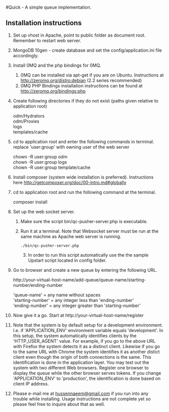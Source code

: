 #Quick - A simple queue implementation.

Installation instructions
-------------------------

1. Set up vhost in Apache, point to public folder as document root. Remember to restart web server.

2. MongoDB 10gen - create database and set the config/application.ini file accordingly.

3. Install 0MQ and the php bindings for 0MQ.
	1. 0MQ can be installed via apt-get if you are on Ubuntu. Instructions at http://zeromq.org/distro:debian (2.2 series recommended)
	2. 0MQ PHP Bindings installation instructions can be found at http://zeromq.org/bindings:php
    
4. Create following directories if they do not exist (paths given relative to application root)

    odm/Hydrators  
    odm/Proxies  
    logs  
    templates/cache  

5. cd to application root and enter the following commands in terminal. replace 'user:group' with owning user of the web server
    
    chown -R user:group odm  
    chown -R user:group logs  
    chown -R user:group template/cache  

6. Install composer (system wide installation is preferred). Instructions here http://getcomposer.org/doc/00-intro.md#globally
    
7. cd to application root and run the following command at the terminal.

    composer install  

8. Set up the web socket server.

	1. Make sure the script bin/qc-pusher-server.php is executable.  
	2. Run it at a terminal. Note that Websocket server must be run at the same machine as Apache web server is running.  

           ./bin/qc-pusher-server.php  

        3. In order to run this script automatically use the the sample Upstart script located in config folder.

9. Go to browser and create a new queue by entering the following URL.
    
    http://your-virtual-host-name/add-queue/queue-name/starting-number/ending-number  

      'queue-name' = any name without spaces  
      'starting-number' = any integer less than 'ending-number'  
      'ending-number' = any integer greater than 'starting-number'  

10. Now give it a go. Start at http://your-virtual-host-name/register

11. Note that the system is by default setup for a development environment. I.e. if 'APPLICATION_ENV' environment variable equals 'development'.
    In this setup, the system automatically identifies clients by the 'HTTP_USER_AGENT' value.
    For example, if you go to the above URL with Firefox the system detects it as a distinct client.
    Likewise if  you go to the same URL with Chrome the system identifies it as another distict client even though the origin of both connections is the same.
    This identification is done in the application layer. You may test out the system with two different Web browsers.
    Register one browser to display the queue while the other browser serves tokens.
    If you change 'APPLICATION_ENV' to 'production', the identification is done based on client IP address.

12. Please e-mail me at hussennaeem@gmail.com if you run into any trouble while installing. Usage instructions are not complete yet so please feel free to inquire about that as well.
